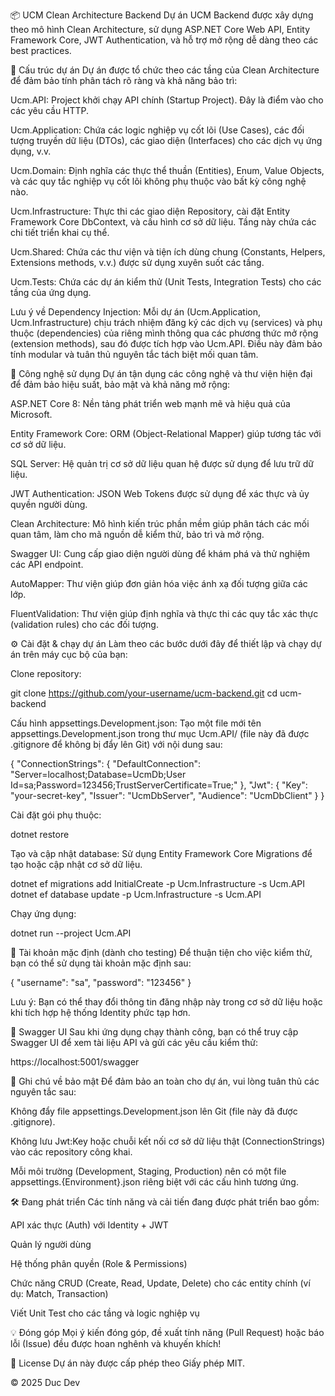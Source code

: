 ﻿📦 UCM Clean Architecture Backend
Dự án UCM Backend được xây dựng theo mô hình Clean Architecture, sử dụng ASP.NET Core Web API, Entity Framework Core, JWT Authentication, và hỗ trợ mở rộng dễ dàng theo các best practices.

🔧 Cấu trúc dự án
Dự án được tổ chức theo các tầng của Clean Architecture để đảm bảo tính phân tách rõ ràng và khả năng bảo trì:

Ucm.API: Project khởi chạy API chính (Startup Project). Đây là điểm vào cho các yêu cầu HTTP.

Ucm.Application: Chứa các logic nghiệp vụ cốt lõi (Use Cases), các đối tượng truyền dữ liệu (DTOs), các giao diện (Interfaces) cho các dịch vụ ứng dụng, v.v.

Ucm.Domain: Định nghĩa các thực thể thuần (Entities), Enum, Value Objects, và các quy tắc nghiệp vụ cốt lõi không phụ thuộc vào bất kỳ công nghệ nào.

Ucm.Infrastructure: Thực thi các giao diện Repository, cài đặt Entity Framework Core DbContext, và cấu hình cơ sở dữ liệu. Tầng này chứa các chi tiết triển khai cụ thể.

Ucm.Shared: Chứa các thư viện và tiện ích dùng chung (Constants, Helpers, Extensions methods, v.v.) được sử dụng xuyên suốt các tầng.

Ucm.Tests: Chứa các dự án kiểm thử (Unit Tests, Integration Tests) cho các tầng của ứng dụng.

Lưu ý về Dependency Injection: Mỗi dự án (Ucm.Application, Ucm.Infrastructure) chịu trách nhiệm đăng ký các dịch vụ (services) và phụ thuộc (dependencies) của riêng mình thông qua các phương thức mở rộng (extension methods), sau đó được tích hợp vào Ucm.API. Điều này đảm bảo tính modular và tuân thủ nguyên tắc tách biệt mối quan tâm.

🚀 Công nghệ sử dụng
Dự án tận dụng các công nghệ và thư viện hiện đại để đảm bảo hiệu suất, bảo mật và khả năng mở rộng:

ASP.NET Core 8: Nền tảng phát triển web mạnh mẽ và hiệu quả của Microsoft.

Entity Framework Core: ORM (Object-Relational Mapper) giúp tương tác với cơ sở dữ liệu.

SQL Server: Hệ quản trị cơ sở dữ liệu quan hệ được sử dụng để lưu trữ dữ liệu.

JWT Authentication: JSON Web Tokens được sử dụng để xác thực và ủy quyền người dùng.

Clean Architecture: Mô hình kiến trúc phần mềm giúp phân tách các mối quan tâm, làm cho mã nguồn dễ kiểm thử, bảo trì và mở rộng.

Swagger UI: Cung cấp giao diện người dùng để khám phá và thử nghiệm các API endpoint.

AutoMapper: Thư viện giúp đơn giản hóa việc ánh xạ đối tượng giữa các lớp.

FluentValidation: Thư viện giúp định nghĩa và thực thi các quy tắc xác thực (validation rules) cho các đối tượng.

⚙️ Cài đặt & chạy dự án
Làm theo các bước dưới đây để thiết lập và chạy dự án trên máy cục bộ của bạn:

Clone repository:

git clone https://github.com/your-username/ucm-backend.git
cd ucm-backend

Cấu hình appsettings.Development.json:
Tạo một file mới tên appsettings.Development.json trong thư mục Ucm.API/ (file này đã được .gitignore để không bị đẩy lên Git) với nội dung sau:

{
  "ConnectionStrings": {
    "DefaultConnection": "Server=localhost;Database=UcmDb;User Id=sa;Password=123456;TrustServerCertificate=True;"
  },
  "Jwt": {
    "Key": "your-secret-key",
    "Issuer": "UcmDbServer",
    "Audience": "UcmDbClient"
  }
}

Cài đặt gói phụ thuộc:

dotnet restore

Tạo và cập nhật database:
Sử dụng Entity Framework Core Migrations để tạo hoặc cập nhật cơ sở dữ liệu.

dotnet ef migrations add InitialCreate -p Ucm.Infrastructure -s Ucm.API
dotnet ef database update -p Ucm.Infrastructure -s Ucm.API

Chạy ứng dụng:

dotnet run --project Ucm.API

🔑 Tài khoản mặc định (dành cho testing)
Để thuận tiện cho việc kiểm thử, bạn có thể sử dụng tài khoản mặc định sau:

{
  "username": "sa",
  "password": "123456"
}

Lưu ý: Bạn có thể thay đổi thông tin đăng nhập này trong cơ sở dữ liệu hoặc khi tích hợp hệ thống Identity phức tạp hơn.

🔐 Swagger UI
Sau khi ứng dụng chạy thành công, bạn có thể truy cập Swagger UI để xem tài liệu API và gửi các yêu cầu kiểm thử:

https://localhost:5001/swagger

📁 Ghi chú về bảo mật
Để đảm bảo an toàn cho dự án, vui lòng tuân thủ các nguyên tắc sau:

Không đẩy file appsettings.Development.json lên Git (file này đã được .gitignore).

Không lưu Jwt:Key hoặc chuỗi kết nối cơ sở dữ liệu thật (ConnectionStrings) vào các repository công khai.

Mỗi môi trường (Development, Staging, Production) nên có một file appsettings.{Environment}.json riêng biệt với các cấu hình tương ứng.

🛠 Đang phát triển
Các tính năng và cải tiến đang được phát triển bao gồm:

API xác thực (Auth) với Identity + JWT

Quản lý người dùng

Hệ thống phân quyền (Role & Permissions)

Chức năng CRUD (Create, Read, Update, Delete) cho các entity chính (ví dụ: Match, Transaction)

Viết Unit Test cho các tầng và logic nghiệp vụ

💡 Đóng góp
Mọi ý kiến đóng góp, đề xuất tính năng (Pull Request) hoặc báo lỗi (Issue) đều được hoan nghênh và khuyến khích!

📜 License
Dự án này được cấp phép theo Giấy phép MIT.

© 2025 Duc Dev